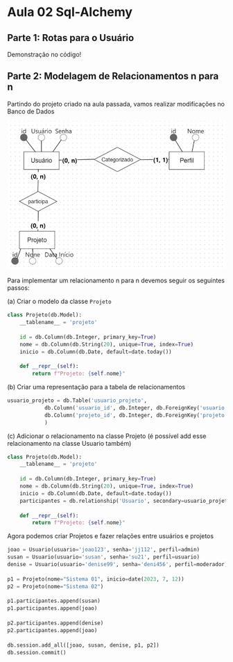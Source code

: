 # Aula 02 Sql-Alchemy

## Parte 1: Rotas para o Usuário

Demonstração no código! 

## Parte 2: Modelagem de Relacionamentos n para n

Partindo do projeto criado na aula passada, vamos realizar modificações no Banco de Dados

![Modelo Entidade Relacionamento](modelo_er_v2.png)

Para implementar um relacionamento n para n devemos seguir os seguintes passos:

(a) Criar o modelo da classe `Projeto`
```python
class Projeto(db.Model):
    __tablename__ = 'projeto'

    id = db.Column(db.Integer, primary_key=True)
    nome = db.Column(db.String(20), unique=True, index=True)
    inicio = db.Column(db.Date, default=date.today())
    
    def __repr__(self):
        return f"Projeto: {self.nome}"
```

(b) Criar uma representação para a tabela de relacionamentos
```python
usuario_projeto = db.Table('usuario_projeto',
            db.Column('usuario_id', db.Integer, db.ForeignKey('usuario.id')),
            db.Column('projeto_id', db.Integer, db.ForeignKey('projeto.id'))
            )
```
(c) Adicionar o relacionamento na classe Projeto (é possível add esse relacionamento na classe Usuario também)
```python
class Projeto(db.Model):
    __tablename__ = 'projeto'

    id = db.Column(db.Integer, primary_key=True)
    nome = db.Column(db.String(20), unique=True, index=True)
    inicio = db.Column(db.Date, default=date.today())
    participantes = db.relationship('Usuario', secondary=usuario_projeto, backref='participantes')

    def __repr__(self):
        return f"Projeto: {self.nome}"
```

Agora podemos criar Projetos e fazer relações entre usuários e projetos
```python
joao = Usuario(usuario='joao123', senha='jj112', perfil=admin)
susan = Usuario(usuario='susan', senha='su21', perfil=usuario)
denise = Usuario(usuario='denise99', senha='deni456', perfil=moderador)

p1 = Projeto(nome="Sistema 01", inicio=date(2023, 7, 12))
p2 = Projeto(nome="Sistema 02")

p1.participantes.append(susan)
p1.participantes.append(joao)

p2.participantes.append(denise)
p2.participantes.append(joao)

db.session.add_all([joao, susan, denise, p1, p2])
db.session.commit()
```


